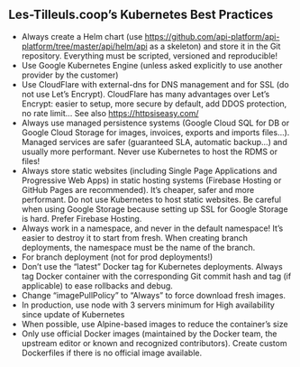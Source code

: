## Les-Tilleuls.coop’s Kubernetes Best Practices

- Always create a Helm chart (use https://github.com/api-platform/api-platform/tree/master/api/helm/api as a skeleton) and store it in the Git repository. Everything must be scripted, versioned and reproducible!
- Use Google Kubernetes Engine (unless asked explicitly to use another provider by the customer)
- Use CloudFlare with external-dns for DNS management and for SSL (do not use Let’s Encrypt). CloudFlare has many advantages over Let’s Encrypt: easier to setup, more secure by default, add DDOS protection, no rate limit... See also https://httpsiseasy.com/
- Always use managed persistence systems (Google Cloud SQL for DB or Google Cloud Storage for images, invoices, exports and imports files…). Managed services are safer (guaranteed SLA, automatic backup…) and usually more performant. Never use Kubernetes to host the RDMS or files!
- Always store static websites (including Single Page Applications and Progressive Web Apps) in static hosting systems (Firebase Hosting or GitHub Pages are recommended). It’s cheaper, safer and more performant. Do not use Kubernetes to host static websites. Be careful when using Google Storage because setting up SSL for Google Storage is hard. Prefer Firebase Hosting.
- Always work in a namespace, and never in the default namespace! It’s easier to destroy it to start from fresh. When creating branch deployments, the namespace must be the name of the branch.
- For branch deployment (not for prod deployments!)
- Don’t use the “latest” Docker tag for Kubernetes deployments. Always tag Docker container with the corresponding Git commit hash and tag (if applicable) to ease rollbacks and debug.
- Change “imagePullPolicy” to “Always” to force download fresh images.
- In production, use node with 3 servers minimum for High availability since update of Kubernetes
- When possible, use Alpine-based images to reduce the container’s size
- Only use official Docker images (maintained by the Docker team, the upstream editor or known and recognized contributors). Create custom Dockerfiles if there is no official image available.

